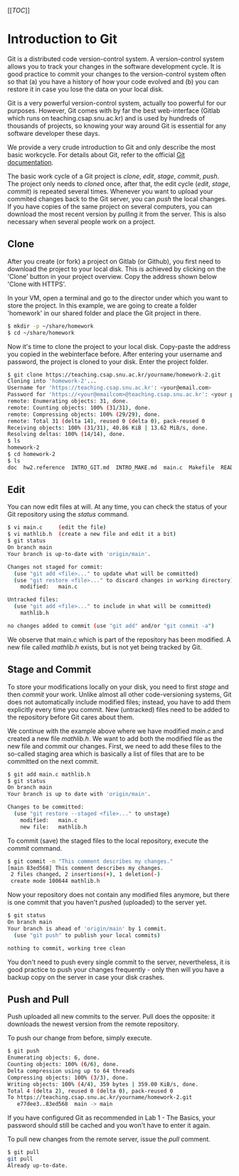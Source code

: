 [[_TOC_]]

# Introduction to Git

Git is a distributed code version-control system. A version-control system allows you to track your changes in the software development cycle. It is good practice to commit your changes to the version-control system often so that (a) you have a history of how your code evolved and (b) you can restore it in case you lose the data on your local disk. 

Git is a very powerful version-control system, actually too powerful for our purposes. However, Git comes with by far the best web-interface (Gitlab which runs on teaching.csap.snu.ac.kr) and is used by hundreds of thousands of projects, so knowing your way around Git is essential for any software developer these days.

We provide a very crude introduction to Git and only describe the most basic workcycle. For details about Git, refer to the official [Git documentation](https://git-scm.com/docs).

The basic work cycle of a Git project is *clone*, *edit*, *stage*, *commit*, *push*. The project only needs to *clone*d once, after that, the edit cycle (*edit*, *stage*, *commit*) is repeated several times. Whenever you want to upload your commited changes back to the Git server, you can *push* the local changes. If you have copies of the same project on several computers, you can download the most recent version by *pull*ing it from the server. This is also necessary when several people work on a project.

## Clone
After you create (or fork) a project on Gitlab (or Github), you first need to download the project to your local disk. This is achieved by clicking on the 'Clone' button in your project overview. Copy the address shown below 'Clone with HTTPS'.

In your VM, open a terminal and go to the director under which you want to store the project. In this example, we are going to create a folder 'homework' in our shared folder and place the Git project in there.

```bash
$ mkdir -p ~/share/homework
$ cd ~/share/homework
```
Now it's time to clone the project to your local disk. Copy-paste the address you copied in the webinterface before. After entering your username and password, the project is cloned to your disk. Enter the project folder.
```bash
$ git clone https://teaching.csap.snu.ac.kr/yourname/homework-2.git
Cloning into 'homework-2'...
Username for 'https://teaching.csap.snu.ac.kr': <your@email.com>
Password for 'https://<your@emailcom>@teaching.csap.snu.ac.kr': <your password>
remote: Enumerating objects: 31, done.
remote: Counting objects: 100% (31/31), done.
remote: Compressing objects: 100% (29/29), done.
remote: Total 31 (delta 14), reused 0 (delta 0), pack-reused 0
Receiving objects: 100% (31/31), 40.86 KiB | 13.62 MiB/s, done.
Resolving deltas: 100% (14/14), done.
$ ls
homework-2
$ cd homework-2
$ ls
doc  hw2.reference  INTRO_GIT.md  INTRO_MAKE.md  main.c  Makefile  README.md
```

## Edit
You can now edit files at will. At any time, you can check the status of your Git repository using the *status* command.

```bash
$ vi main.c     (edit the file)
$ vi mathlib.h  (create a new file and edit it a bit)
$ git status
On branch main
Your branch is up-to-date with 'origin/main'.

Changes not staged for commit:
  (use "git add <file>..." to update what will be committed)
  (use "git restore <file>..." to discard changes in working directory)
	modified:   main.c

Untracked files:
  (use "git add <file>..." to include in what will be committed)
	mathlib.h

no changes added to commit (use "git add" and/or "git commit -a")
```
We observe that main.c which is part of the repository has been modified. A new file called *mathlib.h* exists, but is not yet being tracked by Git.

## Stage and Commit

To store your modifications locally on your disk, you need to first *stage* and then *commit* your work. Unlike almost all other code-versioning systems, Git does not automatically include modified files; instead, you have to add them explicitly every time you commit. New (untracked) files need to be added to the repository before Git cares about them.

We continue with the example above where we have modified *main.c* and created a new file *mathlib.h*. We want to add both the modified file as the new file and commit our changes. First, we need to add these files to the so-called staging area which is basically a list of files that are to be committed on the next commit.
```bash
$ git add main.c mathlib.h
$ git status
On branch main
Your branch is up to date with 'origin/main'.

Changes to be committed:
  (use "git restore --staged <file>..." to unstage)
	modified:   main.c
	new file:   mathlib.h

```

To commit (save) the staged files to the local repository, execute the *commit* command.
```bash
$ git commit -m "This comment describes my changes."
[main 83ed568] This comment describes my changes.
 2 files changed, 2 insertions(+), 1 deletion(-)
 create mode 100644 mathlib.h
```

Now your repository does not contain any modified files anymore, but there is one commit that you haven't *push*ed (uploaded) to the server yet.
```bash
$ git status
On branch main
Your branch is ahead of 'origin/main' by 1 commit.
  (use "git push" to publish your local commits)

nothing to commit, working tree clean
```

You don't need to push every single commit to the server, nevertheless, it is good practice to push your changes frequently - only then will you have a backup copy on the server in case your disk crashes.

## Push and Pull

Push uploaded all new commits to the server. Pull does the opposite: it downloads the newest version from the remote repository. 

To push our change from before, simply execute.
```bash
$ git push
Enumerating objects: 6, done.
Counting objects: 100% (6/6), done.
Delta compression using up to 64 threads
Compressing objects: 100% (3/3), done.
Writing objects: 100% (4/4), 359 bytes | 359.00 KiB/s, done.
Total 4 (delta 2), reused 0 (delta 0), pack-reused 0
To https://teaching.csap.snu.ac.kr/yourname/homework-2.git
   e77dee3..83ed568  main -> main
```

If you have configured Git as recommended in Lab 1 - The Basics, your password should still be cached and you won't have to enter it again.

To pull new changes from the remote server, issue the *pull* comment.
```bash
$ git pull
git pull
Already up-to-date.
```
